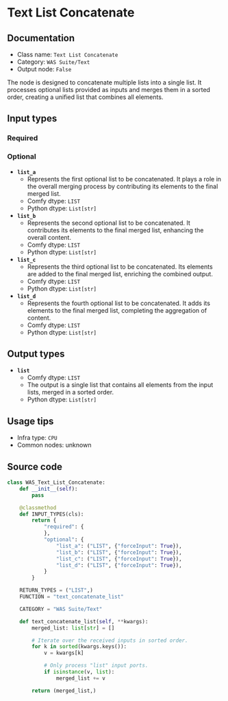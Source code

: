 # Text List Concatenate
## Documentation
- Class name: `Text List Concatenate`
- Category: `WAS Suite/Text`
- Output node: `False`

The node is designed to concatenate multiple lists into a single list. It processes optional lists provided as inputs and merges them in a sorted order, creating a unified list that combines all elements.
## Input types
### Required
### Optional
- **`list_a`**
    - Represents the first optional list to be concatenated. It plays a role in the overall merging process by contributing its elements to the final merged list.
    - Comfy dtype: `LIST`
    - Python dtype: `List[str]`
- **`list_b`**
    - Represents the second optional list to be concatenated. It contributes its elements to the final merged list, enhancing the overall content.
    - Comfy dtype: `LIST`
    - Python dtype: `List[str]`
- **`list_c`**
    - Represents the third optional list to be concatenated. Its elements are added to the final merged list, enriching the combined output.
    - Comfy dtype: `LIST`
    - Python dtype: `List[str]`
- **`list_d`**
    - Represents the fourth optional list to be concatenated. It adds its elements to the final merged list, completing the aggregation of content.
    - Comfy dtype: `LIST`
    - Python dtype: `List[str]`
## Output types
- **`list`**
    - Comfy dtype: `LIST`
    - The output is a single list that contains all elements from the input lists, merged in a sorted order.
    - Python dtype: `List[str]`
## Usage tips
- Infra type: `CPU`
- Common nodes: unknown


## Source code
```python
class WAS_Text_List_Concatenate:
    def __init__(self):
        pass

    @classmethod
    def INPUT_TYPES(cls):
        return {
            "required": {
            },
            "optional": {
                "list_a": ("LIST", {"forceInput": True}),
                "list_b": ("LIST", {"forceInput": True}),
                "list_c": ("LIST", {"forceInput": True}),
                "list_d": ("LIST", {"forceInput": True}),
            }
        }

    RETURN_TYPES = ("LIST",)
    FUNCTION = "text_concatenate_list"

    CATEGORY = "WAS Suite/Text"

    def text_concatenate_list(self, **kwargs):
        merged_list: list[str] = []

        # Iterate over the received inputs in sorted order.
        for k in sorted(kwargs.keys()):
            v = kwargs[k]

            # Only process "list" input ports.
            if isinstance(v, list):
                merged_list += v

        return (merged_list,)

```
